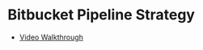 # Bitbucket Pipeline Strategy
- [Video Walkthrough](https://www.loom.com/share/00f38867dbc74d1b9a070b572115ef1c)
